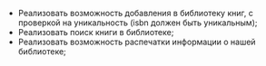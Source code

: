 - Реализовать возможность добавления в библиотеку книг, с проверкой на уникальность (isbn должен быть уникальным);
- Реализовать поиск книги в библиотеке;
- Реализовать возможность распечатки информации о нашей библиотеке;